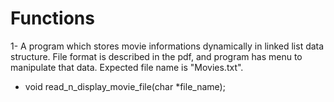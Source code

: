 <h1>Functions</h1>

1- A program which stores movie informations dynamically in linked list data structure. File format is described in the pdf, and program has menu to manipulate that data. Expected file name is "Movies.txt".  
- void read_n_display_movie_file(char *file_name);  